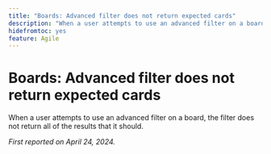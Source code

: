 ```yaml
---
title: "Boards: Advanced filter does not return expected cards"
description: "When a user attempts to use an advanced filter on a board, the filter does not return all of the results that it should."
hidefromtoc: yes
feature: Agile
---
```


# Boards: Advanced filter does not return expected cards

When a user attempts to use an advanced filter on a board, the filter does not return all of the results that it should. 

_First reported on April 24, 2024._
